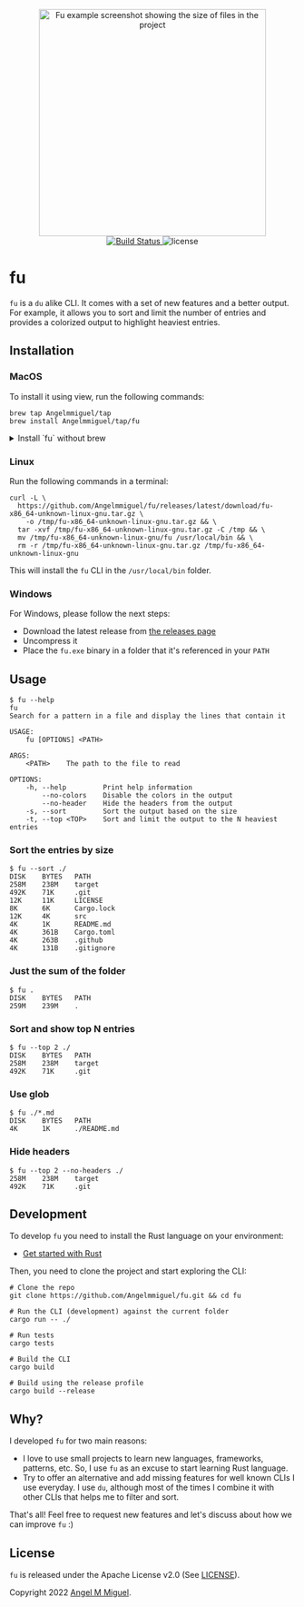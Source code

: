 <p align="center">
  <img width="400" alt="Fu example screenshot showing the size of files in the project" src="https://user-images.githubusercontent.com/4056725/156439322-8e8f56b7-a4ae-4489-8429-323489f6a8a2.png">
  <br>
  <a href="https://github.com/Angelmmiguel/fu/actions?query=workflow%3ARust">
    <img src="https://github.com/Angelmmiguel/fu/workflows/Rust/badge.svg" alt="Build Status">
  </a>
  <img src="https://img.shields.io/badge/License-Apache--2.0-blue" alt="license">
</p>

# fu

`fu` is a `du` alike CLI. It comes with a set of new features and a better output. For example, it allows you to sort and limit the number of entries and provides a colorized output to highlight heaviest entries.

## Installation

### MacOS

To install it using view, run the following commands:

```
brew tap Angelmmiguel/tap
brew install Angelmmiguel/tap/fu
```

<details>
  <summary>Install `fu` without brew</summary>

To install `fu` without brew, run the following commands:

```
curl -L \
  https://github.com/Angelmmiguel/fu/releases/latest/download/fu-x86_64-apple-darwin.tar.gz \
    -o /tmp/fu-x86_64-apple-darwin.tar.gz && \
  tar -xvf /tmp/fu-x86_64-apple-darwin.tar.gz -C /tmp && \
  xattr -d com.apple.quarantine /tmp/fu-x86_64-apple-darwin/fu && \
  mv /tmp/fu-x86_64-apple-darwin/fu /usr/local/bin && \
  rm -r /tmp/fu-x86_64-apple-darwin.tar.gz /tmp/fu-x86_64-apple-darwin
```

The `xattr` call is required because downloaded binaries are marked as "quarantine" by MacOS. In addition to that, the system may block `fu` CLI due to unknown signature. You can allow it by accessing the _Security and Privacy_ system preference panel and clicking on the _Allow anyway_ button.`

This will install the `fu` CLI in the `/usr/local/bin` folder.

</details>

### Linux

Run the following commands in a terminal:

```
curl -L \
  https://github.com/Angelmmiguel/fu/releases/latest/download/fu-x86_64-unknown-linux-gnu.tar.gz \
    -o /tmp/fu-x86_64-unknown-linux-gnu.tar.gz && \
  tar -xvf /tmp/fu-x86_64-unknown-linux-gnu.tar.gz -C /tmp && \
  mv /tmp/fu-x86_64-unknown-linux-gnu/fu /usr/local/bin && \
  rm -r /tmp/fu-x86_64-unknown-linux-gnu.tar.gz /tmp/fu-x86_64-unknown-linux-gnu
```

This will install the `fu` CLI in the `/usr/local/bin` folder.

### Windows

For Windows, please follow the next steps:

- Download the latest release from [the releases page](https://github.com/Angelmmiguel/fu/releases/latest/download/fu-x86_64-pc-windows-gnu.tar.gz)
- Uncompress it
- Place the `fu.exe` binary in a folder that it's referenced in your `PATH`

## Usage

```
$ fu --help
fu
Search for a pattern in a file and display the lines that contain it

USAGE:
    fu [OPTIONS] <PATH>

ARGS:
    <PATH>    The path to the file to read

OPTIONS:
    -h, --help         Print help information
        --no-colors    Disable the colors in the output
        --no-header    Hide the headers from the output
    -s, --sort         Sort the output based on the size
    -t, --top <TOP>    Sort and limit the output to the N heaviest entries
```

### Sort the entries by size

```
$ fu --sort ./
DISK    BYTES   PATH
258M    238M    target
492K    71K     .git
12K     11K     LICENSE
8K      6K      Cargo.lock
12K     4K      src
4K      1K      README.md
4K      361B    Cargo.toml
4K      263B    .github
4K      131B    .gitignore
```

### Just the sum of the folder

```
$ fu .
DISK    BYTES   PATH
259M    239M    .
```

### Sort and show top N entries

```
$ fu --top 2 ./
DISK    BYTES   PATH
258M    238M    target
492K    71K     .git
```

### Use glob

```
$ fu ./*.md
DISK    BYTES   PATH
4K      1K      ./README.md
```

### Hide headers

```
$ fu --top 2 --no-headers ./
258M    238M    target
492K    71K     .git
```

## Development

To develop `fu` you need to install the Rust language on your environment:

- [Get started with Rust](https://www.rust-lang.org/learn/get-started)

Then, you need to clone the project and start exploring the CLI:

```
# Clone the repo
git clone https://github.com/Angelmmiguel/fu.git && cd fu

# Run the CLI (development) against the current folder
cargo run -- ./

# Run tests
cargo tests

# Build the CLI
cargo build

# Build using the release profile
cargo build --release
```

## Why?

I developed `fu` for two main reasons:

- I love to use small projects to learn new languages, frameworks, patterns, etc. So, I use `fu` as an excuse to start learning Rust language.
- Try to offer an alternative and add missing features for well known CLIs I use everyday. I use `du`, although most of the times I combine it with other CLIs that helps me to filter and sort.

That's all! Feel free to request new features and let's discuss about how we can improve `fu` :)

## License

`fu` is released under the Apache License v2.0 (See [LICENSE](https://github.com/Angelmmiguel/fu/blob/main/LICENSE)).

Copyright 2022 [Angel M Miguel](https://angel.kiwi).
